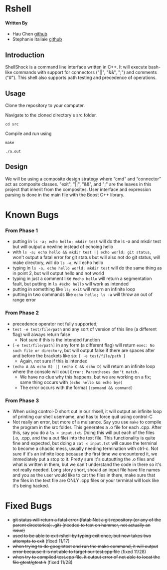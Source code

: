 # Rshell
#### Written By

* Hau Chen [github](https://github.com/HauChen)
* Stephanie Italiaie [github](https://github.com/sitaliaie)

## Introduction

ShellShock is a command line interface written in C++. It will execute bash-like commands with support for connectors ("||", "&&", ";") and comments ("#"). This shell also supports path testing and precedence of operations.  

## Usage
Clone the repository to your computer.

Navigate to the cloned directory's src folder.

`cd src`

Compile and run using

`make`

`./a.out`

## Design
We will be using a composite design strategy where “cmd” and “connector” act as composite classes. "exit", "||", "&&", and ";" are the leaves in this project that inherit from the composites. User interface and expression parsing is done in the main file with the Boost C++ library.

# Known Bugs
### From Phase 1
* putting in `ls -a; echo hello; mkdir test` will do the ls -a and mkdir test but will output a newline instead of echoing hello
* with `ls -a; echo hello && mkdir test || echo world; git status`, won't output a fatal error for git status but will also not do git status, will make directory, will do `ls -a`, will echo hello 
* typing in `ls -a, echo hello world; mkdir test` will do the same thing as in point 2, but will output hello and not world
* typing in just a comment like `#echo hello` will return a segmentation fault, but putting in `ls #echo hello` will work as intended
* putting in something like `ls; exit` will return an infinite loop 
* putting in two commands like `echo hello; ls -a` will throw an out of range error
### From Phase 2
* precedence operator not fully supported; 
* `test -e test/file/path` and any sort of version of this line (a different flag) will always return false
   - Not sure if this is the intended function
* `[-e test/file/path]` in any form (a different flag) will return `exec: No such file or directory`, but will output false if there are spaces after and before the brackets like so: `[ -e test/file/path ]`
   - Again, not sure if this is intended
* `(echo A && echo B) || (echo C && echo D)` will return an infinite loop where the console will cout `Error: Parentheses don't match.`
   - We have no clue why this happens, but we are working on a fix; same thing occurs with `(echo hello && echo bye)` 
   - The error occurs with the format `(command && command)`
### From Phase 3
 * When using control-D short cut in our rhsell, it will output an infinite loop of printing our shell username, and has to force quit using control-C
 * Not really an error, but more of a muisance. Say you use `make` to compile the program in the src folder. This generates a .o file for each .cpp. After this, say you do a `ls > input.txt`. Doing this will put each of the files (.o, .cpp, and the a.out file) into the text file. This functionality is quite fine and expected, but doing a `cat < input.txt` will cause the terminal to become a chaotic mess, usually needing termination with ctrl-c. Not sure if it's an infinite loop because the first time we encountered it, we immediately put a stop to it. Pretty sure it's outputting the .o files and what is written in them, but we can't understand the code in there so it's not really needed. Long story short, should an input file have file names and you as the user would like to cat the files in there, make sure that the files in the text file are ONLY .cpp files or your terminal will look like it's being hacked.

# Fixed Bugs
* ~~git status will return a fatal error (fatal: Not a git repository (or any of the parent directories): .git) (needed to test on hammer, not actually an issue)~~
* ~~used to be able to exit rshell by typing exit once, but now takes two attempts to exit~~ (fixed 11/17)
* ~~when trying to do googletest and run the make command, it will output error because it is not able to target our test.cpp file~~ (fixed 11/28)
* ~~when try to complied test.cpp file, it output error of not able to locat the file gtest/gtest.h~~ (fixed 11/28)
